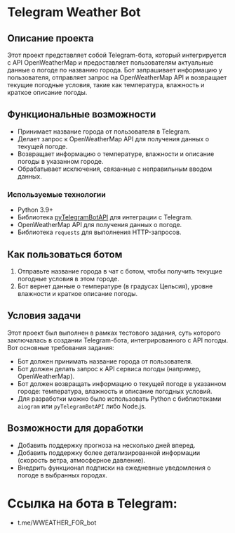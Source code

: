 # Telegram Weather Bot

## Описание проекта

Этот проект представляет собой Telegram-бота, который интегрируется с API OpenWeatherMap и предоставляет пользователям актуальные данные о погоде по названию города. Бот запрашивает информацию у пользователя, отправляет запрос на OpenWeatherMap API и возвращает текущие погодные условия, такие как температура, влажность и краткое описание погоды.

## Функциональные возможности

- Принимает название города от пользователя в Telegram.
- Делает запрос к OpenWeatherMap API для получения данных о текущей погоде.
- Возвращает информацию о температуре, влажности и описание погоды в указанном городе.
- Обрабатывает исключения, связанные с неправильным вводом данных.

### Используемые технологии

- Python 3.9+
- Библиотека [pyTelegramBotAPI](https://github.com/eternnoir/pyTelegramBotAPI) для интеграции с Telegram.
- OpenWeatherMap API для получения данных о погоде.
- Библиотека `requests` для выполнения HTTP-запросов.

## Как пользоваться ботом

1. Отправьте название города в чат с ботом, чтобы получить текущие погодные условия в этом городе.
2. Бот вернет данные о температуре (в градусах Цельсия), уровне влажности и краткое описание погоды.

## Условия задачи

Этот проект был выполнен в рамках тестового задания, суть которого заключалась в создании Telegram-бота, интегрированного с API погоды. Вот основные требования задания:

- Бот должен принимать название города от пользователя.
- Бот должен делать запрос к API сервиса погоды (например, OpenWeatherMap).
- Бот должен возвращать информацию о текущей погоде в указанном городе: температура, влажность и описание погодных условий.
- Для разработки можно было использовать Python с библиотеками `aiogram` или `pyTelegramBotAPI` либо Node.js.

## Возможности для доработки

- Добавить поддержку прогноза на несколько дней вперед.
- Добавить поддержку более детализированной информации (скорость ветра, атмосферное давление).
- Внедрить функционал подписки на ежедневные уведомления о погоде в выбранных городах.

# Ссылка на бота в Telegram:
- t.me/WWEATHER_FOR_bot
 
